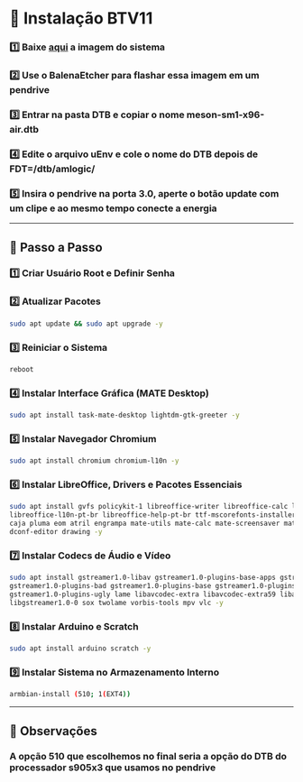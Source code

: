 # 🚀 Instalação BTV11

### 1️⃣ **Baixe [aqui](https://mega.nz/folder/BmcmWCIb#lgzNM0qfoixrg9RygGVHLA) a imagem do sistema**

### 2️⃣ Use o BalenaEtcher para flashar essa imagem em um pendrive

### 3️⃣ Entrar na pasta DTB e copiar o nome **meson-sm1-x96-air.dtb**

### 4️⃣ Edite o arquivo **uEnv** e cole o nome do DTB depois de **FDT=/dtb/amlogic/**

### 5️⃣ Insira o pendrive na porta 3.0, aperte o botão **update** com um clipe e ao mesmo tempo conecte a energia

---

## 📖 Passo a Passo

### 1️⃣ Criar Usuário Root e Definir Senha

### 2️⃣ Atualizar Pacotes
```sh
sudo apt update && sudo apt upgrade -y
```

### 3️⃣ Reiniciar o Sistema
```sh
reboot
```

### 4️⃣ Instalar Interface Gráfica (MATE Desktop)
```sh
sudo apt install task-mate-desktop lightdm-gtk-greeter -y
```

### 5️⃣ Instalar Navegador Chromium
```sh
sudo apt install chromium chromium-l10n -y
```

### 6️⃣ Instalar LibreOffice, Drivers e Pacotes Essenciais
```sh
sudo apt install gvfs policykit-1 libreoffice-writer libreoffice-calc libreoffice-impress \
libreoffice-l10n-pt-br libreoffice-help-pt-br ttf-mscorefonts-installer network-manager-gnome \
caja pluma eom atril engrampa mate-utils mate-calc mate-screensaver mate-media mate-tweak \
dconf-editor drawing -y
```

### 7️⃣ Instalar Codecs de Áudio e Vídeo
```sh
sudo apt install gstreamer1.0-libav gstreamer1.0-plugins-base-apps gstreamer1.0-vaapi \
gstreamer1.0-plugins-bad gstreamer1.0-plugins-base gstreamer1.0-plugins-good \
gstreamer1.0-plugins-ugly lame libavcodec-extra libavcodec-extra59 libavdevice59 \
libgstreamer1.0-0 sox twolame vorbis-tools mpv vlc -y
```

### 8️⃣ Instalar Arduino e Scratch
```sh
sudo apt install arduino scratch -y
```

### 9️⃣ Instalar Sistema no Armazenamento Interno
```sh
armbian-install (510; 1(EXT4))
```

---

## 🎯 Observações

### A opção 510 que escolhemos no final seria a opção do DTB do processador s905x3 que usamos no pendrive

